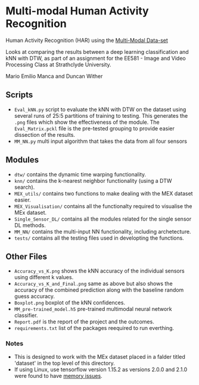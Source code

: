# Multi-modal Human Activity Recognition
Human Activity Recognition (HAR) using the [Multi-Modal Data-set](https://ieee-dataport.org/open-access/mex-multi-modal-exercise-dataset)

Looks at comparing the results between a deep learning classification and kNN with DTW, as part of an assignment for 
the EE581 - Image and Video Processing Class at Strathclyde University.

Mario Emilio Manca and Duncan Wither

## Scripts
 - `Eval_kNN.py` script to evaluate the kNN with DTW on the dataset using several runs of 25:5 partitions of training 
    to testing. This generates the `.png` files which show the effectiveness of the module. The `Eval_Matrix.pckl` file is the
    pre-tested grouping to provide easier dissection of the results.
 - `MM_NN.py` multi input algorithm that takes the data from all four sensors

## Modules
 - `dtw/` contains the dynamic time warping functionality.
 - `knn/` contains the k-nearest neighbor functionality (using a DTW search).
 - `MEX_utils/` contains two functions to make dealing with the MEX dataset easier.
 - `MEX_Visualisation/` contains all the functionalty required to visualise the MEx dataset.
 - `Single_Sensor_DL/` contains all the modules related for the single sensor DL methods.
 - `MM_NN/` contains the multi-input NN functionality, including archetecture.
 - `tests/` contains all the testing files used in developting the functions.
 
## Other Files
 - `Accuracy_vs_K.png` shows the kNN accuracy of the individual sensors using different k values.
 - `Accuracy_vs_K_and_Final.png` same as above but also shows the accuracy of the combined prediction along with the baseline random guess accuracy.
 - `Boxplot.png` boxplot of the kNN confidences.
 - `MM_pre-trained_model.h5` pre-trained multimodal neural network classifier.
 - `Report.pdf` is the report of the project and the outcomes.
 - `requirements.txt` list of the packages reequired to run everthing.
 
### Notes
 - This is designed to work with the MEx dataset placed in a falder titled 'dataset' in the top level of this directory.
 - If using Linux, use tensorflow version 1.15.2 as versions 2.0.0 and 2.1.0 were found to have [memory issues](https://github.com/tensorflow/tensorflow/issues/35030).


